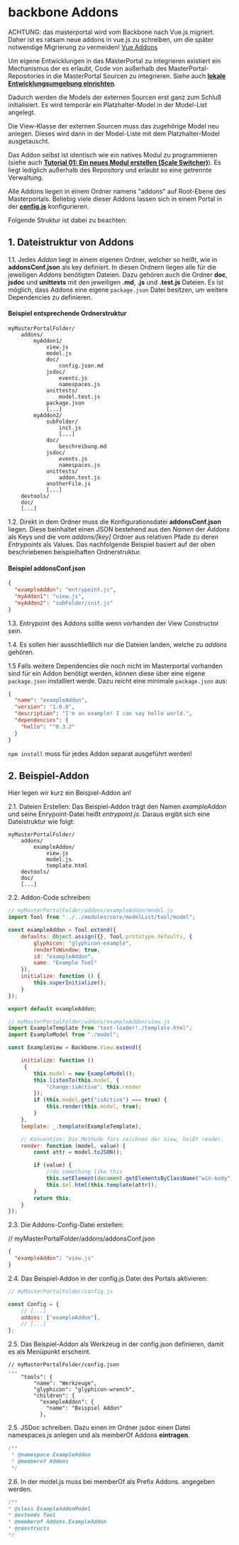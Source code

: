 # backbone Addons #

ACHTUNG: das masterportal wird vom Backbone nach Vue.js migriert. Daher ist es ratsam neue addons in vue.js zu schreiben, um die später notwendige Migrierung zu vermeiden! [Vue Addons]()

Um eigene Entwicklungen in das MasterPortal zu integrieren existiert ein Mechanismus der es erlaubt, Code von außerhalb des MasterPortal-Repositories in die MasterPortal Sourcen zu integrieren. Siehe auch **[lokale Entwicklungsumgebung einrichten](setup-dev.md)**.

Dadurch werden die Models der externen Sourcen erst ganz zum Schluß initialisiert. Es wird temporär ein Platzhalter-Model in der Model-List angelegt.

Die View-Klasse der externen Sourcen muss das zugehörige Model neu anlegen. Dieses wird dann in der Model-Liste mit dem Platzhalter-Model ausgetauscht.

Das Addon selbst ist identisch wie ein natives Modul zu programmieren (siehe auch **[Tutorial 01: Ein neues Modul erstellen (Scale Switcher)](02_tutorial_new_module_scale_switcher.md)**). Es liegt lediglich außerhalb des Repository und erlaubt so eine getrennte Verwaltung.

Alle Addons liegen in einem Ordner namens "addons" auf Root-Ebene des Masterportals. Beliebig viele dieser Addons lassen sich in einem Portal in der **[config.js](config.js.md)** konfigurieren.

Folgende Struktur ist dabei zu beachten:

## 1. Dateistruktur von Addons ##

1.1. Jedes *Addon* liegt in einem eigenen Ordner, welcher so heißt, wie in **addonsConf.json** als key definiert. In diesen Ordnern liegen alle für die jeweiligen *Addons* benötigten Dateien. Dazu gehören auch die Ordner **doc**, **jsdoc** und **unittests** mit den jeweiligen **.md**, **.js** und **.test.js** Dateien.
Es ist möglich, dass Addons eine eigene `package.json` Datei besitzen, um weitere Dependencies zu definieren.

#### Beispiel entsprechende Ordnerstruktur ####
```
myMasterPortalFolder/
    addons/
        myAddon1/
            view.js
            model.js
            doc/
                config.json.md
            jsdoc/
                events.js
                namespaces.js
            unittests/
                model.test.js
            package.json
            [...]
        myAddon2/
            subFolder/
                init.js
                [...]
            doc/
                beschreibung.md
            jsdoc/
                events.js
                namespaces.js
            unittests/
                addon.test.js
            anotherFile.js
            [...]
    devtools/
    doc/
    [...]
```

1.2. Direkt in dem Ordner muss die Konfigurationsdatei **addonsConf.json** liegen. Diese beinhaltet einen JSON bestehend aus den *Namen* der *Addons* als Keys und die vom *addons/[key]* Ordner aus relativen Pfade zu deren *Entrypoints* als Values. Das nachfolgende Beispiel basiert auf der oben beschriebenen beispielhaften Ordnerstruktur.

#### Beispiel **addonsConf.json** ####
```json
{
  "exampleAddon": "entrypoint.js",
  "myAddon1": "view.js",
  "myAddon2": "subFolder/init.js"
}
```
1.3. Entrypoint des Addons sollte wenn vorhanden der View Constructor sein.

1.4. Es sollen hier ausschließlich nur die Dateien landen, welche zu *addons* gehören.

1.5 Falls weitere Dependencies die noch nicht im Masterportal vorhanden sind für ein Addon benötigt werden, können diese
über eine eigene `package.json` installiert werde. Dazu reicht eine minimale `package.json` aus:

```json
{
  "name": "exampleAddon",
  "version": "1.0.0",
  "description": "I'm an example! I can say hello world.",
  "dependencies": {
    "hello": "^0.3.2"
  }
}
```
`npm install` muss für jedes Addon separat ausgeführt werden!

## 2. Beispiel-Addon ##

Hier legen wir kurz ein Beispiel-Addon an!

2.1. Dateien Erstellen: Das Beispiel-Addon trägt den Namen *exampleAddon* und seine Enrypoint-Datei heißt *entrypoint.js*. Daraus ergibt sich eine Dateistruktur wie folgt:

```
myMasterPortalFolder/
    addons/
        exampleAddon/
            view.js
            model.js
            template.html
    devtools/
    doc/
    [...]
```

2.2. Addon-Code schreiben:

```js
// myMasterPortalFolder/addons/exampleAddon/model.js
import Tool from "../../modules/core/modelList/tool/model";

const exampleAddon = Tool.extend({
    defaults: Object.assign({}, Tool.prototype.defaults, {
        glyphicon: "glyphicon-example",
        renderToWindow: true,
        id: "exampleAddon",
        name: "Example Tool"
    }),
    initialize: function () {
        this.superInitialize();
    }
});

export default exampleAddon;

```
```js
// myMasterPortalFolder/addons/exampleAddon/view.js
import ExampleTemplate from "text-loader!./template.html";
import ExampleModel from "./model";

const ExampleView = Backbone.View.extend({

    initialize: function ()
     {
        this.model = new ExampleModel();
        this.listenTo(this.model, {
            "change:isActive": this.render
        });
        if (this.model.get("isActive") === true) {
            this.render(this.model, true);
        }
    },
    template: _.template(ExampleTemplate),

    // Konvention: Die Methode fürs zeichnen der View, heißt render.
    render: function (model, value) {
        const attr = model.toJSON();

        if (value) {
            //do something like this
            this.setElement(document.getElementsByClassName("win-body")[0]);
            this.$el.html(this.template(attr));
        }
        return this;
    }
});

```
2.3. Die Addons-Config-Datei erstellen:

// myMasterPortalFolder/addons/addonsConf.json
```json
{
  "exampleAddon": "view.js"
}
```

2.4. Das Beispiel-Addon in der config.js Datei des Portals aktivieren:
```js
// myMasterPortalFolder/config.js

const Config = {
    // [...]
    addons: ["exampleAddon"],
    // [...]
};
```
2.5. Das Beispiel-Addon als Werkzeug in der config.json definieren, damit es als Menüpunkt erscheint.
```
// myMasterPortalFolder/config.json
...
    "tools": {
        "name": "Werkzeuge",
        "glyphicon": "glyphicon-wrench",
        "children": {
          "exampleAddon": {
            "name": "Beispiel Addon"
          },
```

2.5. JSDoc schreiben. Dazu einen im Ordner jsdoc einen Datei namespaces.js anlegen und als memberOf Addons **eintragen**.

```js
/**
 * @namespace ExampleAddon
 * @memberof Addons
 */
```

2.6. In der model.js muss bei memberOf als Prefix Addons. angegeben werden.

```js
/**
* @class ExampleAddonModel
* @extends Tool
* @memberof Addons.ExampleAddon
* @constructs
*/
```
